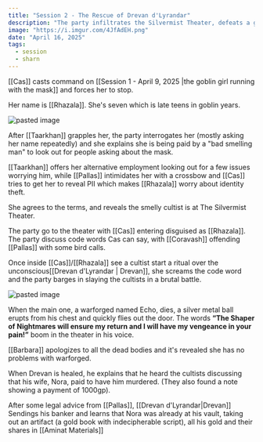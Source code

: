 ```yaml
---
title: "Session 2 - The Rescue of Drevan d'Lyrandar"
description: "The party infiltrates the Silvermist Theater, defeats a group of cultists performing a ritual, and rescues Drevan d'Lyrandar. They discover his wife commissioned the assassination and stole valuable assets including a mysterious golden book."
image: "https://i.imgur.com/4JfAdEH.png"
date: "April 16, 2025"
tags:
  - session
  - sharn
---
```


[[Cas]] casts command on [[Session 1 - April 9, 2025 |the goblin girl running with the mask]] and forces her to stop.

Her name is [[Rhazala]]. She's seven which is late teens in goblin years.

![pasted image](https://i.imgur.com/4JfAdEH.png)

After [[Taarkhan]] grapples her, the party interrogates her (mostly asking her name repeatedly) and she explains she is being paid by a "bad smelling man" to look out for people asking about the mask.

[[Taarkhan]] offers her alternative employment looking out for a few issues worrying him, while [[Pallas]] intimidates her with a crossbow and [[Cas]] tries to get her to reveal PII which makes [[Rhazala]] worry about identity theft.

She agrees to the terms, and reveals the smelly cultist is at The Silvermist Theater.

The party go to the theater with [[Cas]] entering disguised as [[Rhazala]]. The party discuss code words Cas can say, with [[Coravash]] offending [[Pallas]] with some bird calls.

Once inside [[Cas]]/[[Rhazala]] see a cultist start a ritual over the unconscious[[Drevan d'Lyrandar | Drevan]], she screams the code word and the party barges in slaying the cultists in a brutal battle.

![pasted image](https://i.imgur.com/t51UZlM.png)

When the main one, a warforged named Echo, dies, a silver metal ball erupts from his chest and quickly flies out the door. The words **“The Shaper of Nightmares will ensure my return and I will have my vengeance in your pain!”** boom in the theater in his voice.

[[Barbara]] apologizes to all the dead bodies and it's revealed she has no problems with warforged.

When Drevan is healed, he explains that he heard the cultists discussing that his wife, Nora, paid to have him murdered. (They also found a note showing a payment of 1000gp).

After some legal advice from [[Pallas]], [[Drevan d'Lyrandar|Drevan]] Sendings his banker and learns that Nora was already at his vault, taking out an artifact (a gold book with indecipherable script), all his gold and their shares in [[Aminat Materials]]
